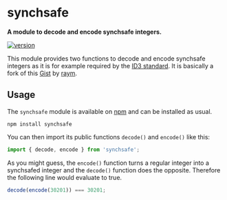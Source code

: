 # synchsafe

**A module to decode and encode synchsafe integers.**

[![version](https://img.shields.io/npm/v/synchsafe.svg?style=flat-square)](https://www.npmjs.com/package/synchsafe)

This module provides two functions to decode and encode synchsafe integers as it is for example
required by the [ID3 standard](http://id3.org/id3v2.4.0-structure). It is basically a fork of this
[Gist](https://gist.github.com/raym/7b8cb7b838c94cada0b7) by [raym](https://github.com/raym).

## Usage

The `synchsafe` module is available on [npm](https://www.npmjs.com/package/synchsafe) and can be
installed as usual.

```shell
npm install synchsafe
```

You can then import its public functions `decode()` and `encode()` like this:

```js
import { decode, encode } from 'synchsafe';
```

As you might guess, the `encode()` function turns a regular integer into a synchsafed integer and
the `decode()` function does the opposite. Therefore the following line would evaluate to true.

```js
decode(encode(30201)) === 30201;
```
